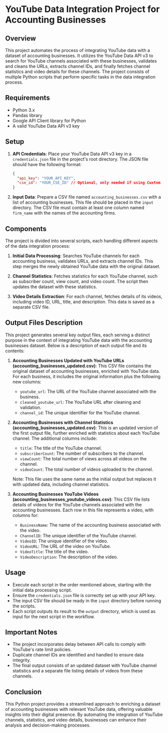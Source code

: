# YouTube Data Integration Project for Accounting Businesses

## Overview

This project automates the process of integrating YouTube data with a dataset of accounting businesses. It utilizes the YouTube Data API v3 to search for YouTube channels associated with these businesses, validates and cleans the URLs, extracts channel IDs, and finally fetches channel statistics and video details for these channels. The project consists of multiple Python scripts that perform specific tasks in the data integration process.

## Requirements

- Python 3.x
- Pandas library
- Google API Client library for Python
- A valid YouTube Data API v3 key

## Setup

1. **API Credentials**: Place your YouTube Data API v3 key in a `credentials.json` file in the project's root directory. The JSON file should have the following format:

    ```json
    {
      "api_key": "YOUR_API_KEY",
      "cse_id": "YOUR_CSE_ID" // Optional, only needed if using Custom Search Engine
    }
    ```

2. **Input Data**: Prepare a CSV file named `accounting_businesses.csv` with a list of accounting businesses. This file should be placed in the `input` directory. The CSV file must contain at least one column named `firm_name` with the names of the accounting firms.

## Components

The project is divided into several scripts, each handling different aspects of the data integration process:

1. **Initial Data Processing**: Searches YouTube channels for each accounting business, validates URLs, and extracts channel IDs. This step merges the newly obtained YouTube data with the original dataset.

2. **Channel Statistics**: Fetches statistics for each YouTube channel, such as subscriber count, view count, and video count. The script then updates the dataset with these statistics.

3. **Video Details Extraction**: For each channel, fetches details of its videos, including video ID, URL, title, and description. This data is saved as a separate CSV file.

## Output Files Description

This project generates several key output files, each serving a distinct purpose in the context of integrating YouTube data with the accounting businesses dataset. Below is a description of each output file and its contents:

1. **Accounting Businesses Updated with YouTube URLs (accounting_businesses_updated.csv)**: This CSV file contains the original dataset of accounting businesses, enriched with YouTube data. For each business, it includes the original information plus the following new columns:
   - `youtube_url`: The URL of the YouTube channel associated with the business.
   - `cleaned_youtube_url`: The YouTube URL after cleaning and validation.
   - `channel_id`: The unique identifier for the YouTube channel.

2. **Accounting Businesses with Channel Statistics (accounting_businesses_updated.csv)**: This is an updated version of the first output file, further enriched with statistics about each YouTube channel. The additional columns include:
   - `title`: The title of the YouTube channel.
   - `subscriberCount`: The number of subscribers to the channel.
   - `viewCount`: The total number of views across all videos on the channel.
   - `videoCount`: The total number of videos uploaded to the channel.

    Note: This file uses the same name as the initial output but replaces it with updated data, including channel statistics.

3. **Accounting Businesses YouTube Videos (accounting_businesses_youtube_videos.csv)**: This CSV file lists details of videos for the YouTube channels associated with the accounting businesses. Each row in this file represents a video, with columns for:
   - `BusinessName`: The name of the accounting business associated with the video.
   - `ChannelID`: The unique identifier of the YouTube channel.
   - `VideoID`: The unique identifier of the video.
   - `VideoURL`: The URL of the video on YouTube.
   - `VideoTitle`: The title of the video.
   - `VideoDescription`: The description of the video.

## Usage

- Execute each script in the order mentioned above, starting with the initial data processing script.
- Ensure the `credentials.json` file is correctly set up with your API key.
- The input CSV file should be ready in the `input` directory before running the scripts.
- Each script outputs its result to the `output` directory, which is used as input for the next script in the workflow.

## Important Notes

- The project incorporates delay between API calls to comply with YouTube's rate limit policies.
- Duplicate channel IDs are identified and handled to ensure data integrity.
- The final output consists of an updated dataset with YouTube channel statistics and a separate file listing details of videos from these channels.

## Conclusion

This Python project provides a streamlined approach to enriching a dataset of accounting businesses with relevant YouTube data, offering valuable insights into their digital presence. By automating the integration of YouTube channels, statistics, and video details, businesses can enhance their analysis and decision-making processes.